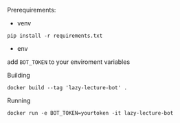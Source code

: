 Prerequirements:

- venv

```
pip install -r requirements.txt
```
- env

add `BOT_TOKEN` to your enviroment variables


Building

```
docker build --tag 'lazy-lecture-bot' .
```

Running
```
docker run -e BOT_TOKEN=yourtoken -it lazy-lecture-bot
```